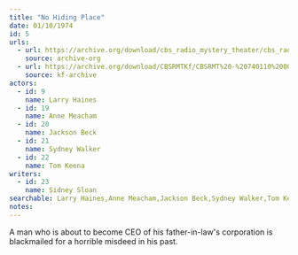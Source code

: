 ```yaml
---
title: "No Hiding Place"
date: 01/10/1974
id: 5
urls: 
  - url: https://archive.org/download/cbs_radio_mystery_theater/cbs_radio_mystery_theater-0001-0050.zip/cbs_radio_mystery_theater-0001-0050%2Fcbsrmt_0005_no_hiding_place.mp3
    source: archive-org
  - url: https://archive.org/download/CBSRMTKf/CBSRMT%20-%20740110%200005%20No%20Hiding%20Place_kf.mp3
    source: kf-archive
actors:  
  - id: 9
    name: Larry Haines  
  - id: 19
    name: Anne Meacham  
  - id: 20
    name: Jackson Beck  
  - id: 21
    name: Sydney Walker  
  - id: 22
    name: Tom Keena
writers:  
  - id: 23
    name: Sidney Sloan
searchable: Larry Haines,Anne Meacham,Jackson Beck,Sydney Walker,Tom Keena Sidney Sloan
notes:  
---
```

A man who is about to become CEO of his father-in-law's corporation is blackmailed for a horrible misdeed in his past.